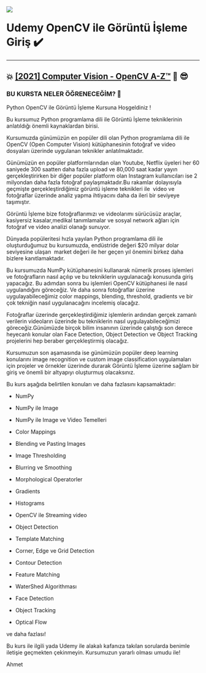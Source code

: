 <img align="left" src="https://static.chollometro.com/threads/thread_large/default/41458_1.jpg">

# Udemy OpenCV ile Görüntü İşleme Giriş :heavy_check_mark:

----

## :boom: **[[2021] Computer Vision - OpenCV A-Z™](https://www.udemy.com/course/2021-computer-vision-opencv-a-ztm/?referralCode=9E65AE8D62503FE948AC)** :metal: :sunglasses:

### BU KURSTA NELER ÖĞRENECEĞİM? :key:



Python OpenCV ile Görüntü İşleme Kursuna Hoşgeldiniz !

Bu kursumuz Python programlama dili ile Görüntü İşleme tekniklerinin anlatıldığı önemli kaynaklardan birisi. 

Kursumuzda günümüzün en popüler dili olan Python programlama dili ile OpenCV (Open Computer Vision) kütüphanesinin fotoğraf ve video dosyaları üzerinde uygulanan teknikler anlatılmaktadır.

Günümüzün en popüler platformlarından olan Youtube, Netflix üyeleri her 60 saniyede 300 saatten daha fazla upload ve 80,000 saat kadar yayın gerçekleştirirken bir diğer popüler platform olan Instagram kullanıcıları ise 2 milyondan daha fazla fotoğraf paylaşmaktadır.Bu rakamlar dolayısıyla  geçmişte gerçekleştirdiğimiz görüntü işleme teknikleri ile  video ve fotoğraflar üzerinde analiz yapma ihtiyacını daha da ileri bir seviyeye taşımıştır.

Görüntü İşleme bize fotoğraflarımızı ve videolarımı sürücüsüz araçlar, kasiyersiz kasalar,medikal tanımlamalar ve sosyal network ağları için fotoğraf ve video analizi olanağı sunuyor.

Dünyada popüleritesi hızla yayılan Python programlama dili ile oluşturduğumuz bu kursumuzda, endüstride değeri $20 milyar dolar seviyesine ulaşan  market değeri ile her geçen yıl önemini birkez daha bizlere kanıtlamaktadır.

Bu kursumuzda NumPy kütüphanesini kullanarak nümerik proses işlemleri ve fotoğrafların nasıl açılıp ve bu tekniklerin uygulanacağı konusunda giriş yapacağız. Bu adımdan sonra bu işlemleri OpenCV kütüphanesi ile nasıl uygulandığını göreceğiz. Ve daha sonra fotoğraflar üzerine uygulayabileceğimiz color mappings, blending, threshold, gradients ve bir çok tekniğin nasıl uygulanacağını incelemiş olacağız.

Fotoğraflar üzerinde gerçekleştirdiğimiz işlemlerin ardından gerçek zamanlı verilerin videoların üzerinde bu tekniklerin nasıl uygulayabileceğimizi göreceğiz.Günümüzde birçok bilim insanının üzerinde çalıştığı son derece heyecanlı konular olan Face Detection, Object Detection ve Object Tracking projelerini hep beraber gerçekleştirmiş olacağız.

Kursumuzun son aşamasında ise günümüzün popüler deep learning konularını image recognition ve custom image classification uygulamaları için projeler ve örnekler üzerinde durarak Görüntü İşleme üzerine sağlam bir giriş ve önemli bir altyapıyı oluşturmuş olacaksınız. 

Bu kurs aşağıda belirtilen konuları ve daha fazlasını kapsamaktadır:

- NumPy

- NumPy ile Image

- NumPy ile Image ve Video Temelleri 

- Color Mappings

- Blending ve Pasting Images

- Image Thresholding

- Blurring ve Smoothing

- Morphological Operatorler

- Gradients

- Histograms

- OpenCV ile Streaming video 

- Object Detection

- Template Matching

- Corner, Edge ve Grid Detection

- Contour Detection

- Feature Matching

- WaterShed Algorithması

- Face Detection

- Object Tracking

- Optical Flow

ve daha fazlası!

Bu kurs ile ilgili yada Udemy ile alakalı kafanıza takılan sorularda benimle iletişie geçmekten çekinmeyin. Kursumuzun yararlı olması umudu ile!

Ahmet

